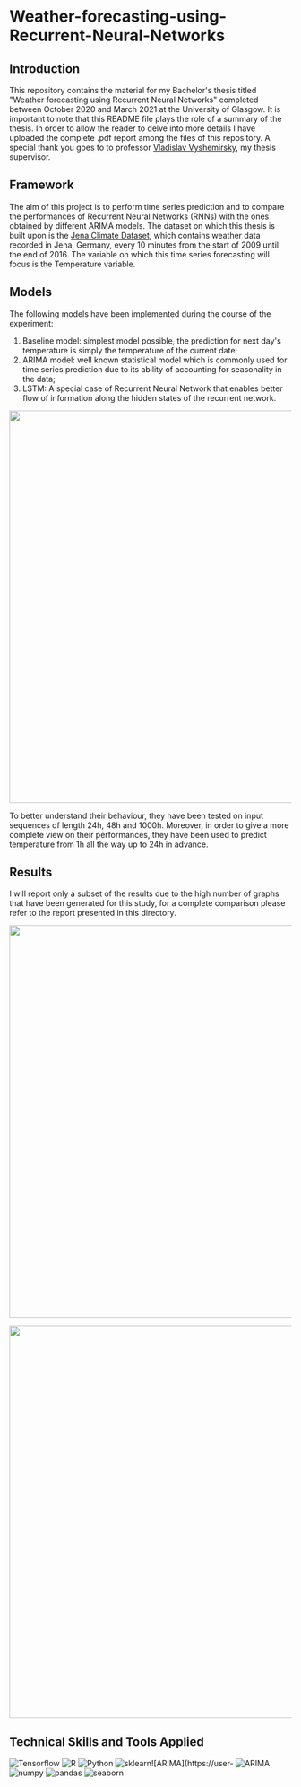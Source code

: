 # Weather-forecasting-using-Recurrent-Neural-Networks

## Introduction 
This repository contains the material for my Bachelor's thesis titled "Weather forecasting using Recurrent Neural Networks" completed between October 2020 and March 2021 at the University of Glasgow. It is important to note that this README file plays the role of a summary of the thesis. In order to allow the reader to delve into more details I have uploaded the complete .pdf report among the files of this repository. 
A special thank you goes to to professor [Vladislav Vyshemirsky](https://scholar.google.co.uk/citations?user=trgOvPoAAAAJ&hl=en), my thesis supervisor.

## Framework
The aim of this project is to perform time series prediction and to compare the performances of Recurrent Neural Networks (RNNs) with the ones obtained by different ARIMA models. The dataset on which this thesis is built upon is the [Jena Climate Dataset](https://www.kaggle.com/datasets/mnassrib/jena-climate), which contains weather data recorded in Jena, Germany, every 10 minutes from the start of 2009 until the end of 2016. The variable on which this time series forecasting will focus is the Temperature variable.

## Models
The following models have been implemented during the course of the experiment:
1. Baseline model: simplest model possible, the prediction for next day's temperature is simply the temperature of the current date; 
2. ARIMA model: well known statistical model which is commonly used for time series prediction due to its ability of accounting for seasonality in the data;
3. LSTM: A special case of Recurrent Neural Network that enables better flow of information along the hidden states of the recurrent network.
<p align="center"><img src="https://user-images.githubusercontent.com/104196258/229573811-a600f2b3-7c81-4a04-8b5e-6d26b71767a8.png" width="700">

To better understand their behaviour, they have been tested on input sequences of length 24h, 48h and 1000h. Moreover, in order to give a more complete view on their performances, they have been used to predict temperature from 1h all the way up to 24h in advance.

## Results
I will report only a subset of the results due to the high number of graphs that have been generated for this study, for a complete comparison please refer to the report presented in this directory.
<p align="center"><img src="https://user-images.githubusercontent.com/104196258/229577846-f312cf9b-f355-4d99-a5b1-13032143b907.png" width="700">
<p align="center"><img src="https://user-images.githubusercontent.com/104196258/229577830-355a9891-2b6e-491f-819d-5e39081640cf.png" width="700">

## Technical Skills and Tools Applied
![Tensorflow](https://img.shields.io/badge/TensorFlow-FF6F00?style=for-the-badge&logo=tensorflow&logoColor=white)
![R](https://img.shields.io/badge/R-276DC3?style=for-the-badge&logo=r&logoColor=white)
![Python](https://img.shields.io/badge/Python-FFD43B?style=for-the-badge&logo=python&logoColor=blue)
![sklearn](https://user-images.githubusercontent.com/104196258/229583604-78e5e360-5a54-4530-997a-b022f798e2d0.svg)![ARIMA](https://user-
![ARIMA](images.githubusercontent.com/104196258/229590235-d648ce1b-e714-4792-b08e-d19ddc56060b.svg)
![numpy](https://user-images.githubusercontent.com/104196258/229590239-8c7d67e1-1f19-4e87-962c-30b20dd967af.svg)
![pandas](https://user-images.githubusercontent.com/104196258/229590240-601a1dac-f88a-4b61-848d-02e02b8c73c0.svg)
![seaborn](https://user-images.githubusercontent.com/104196258/229590242-678704f4-330b-48dc-8d37-fa4c766e03b6.svg)

  
